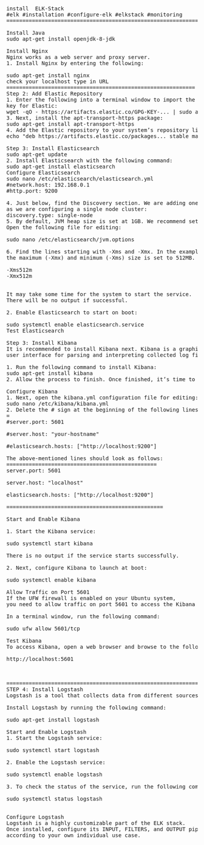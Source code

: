 <pre>
install  ELK-Stack
#elk #installation #configure-elk #elkstack #monitoring
============================================================

Install Java
sudo apt-get install openjdk-8-jdk

Install Nginx
Nginx works as a web server and proxy server.
1. Install Nginx by entering the following:

sudo apt-get install nginx
check your localhost type in URL
===========================================================
Step 2: Add Elastic Repository
1. Enter the following into a terminal window to import the PGP 
key for Elastic:
wget -qO - https://artifacts.elastic.co/GPG-KEY-... | sudo apt-key add -
3. Next, install the apt-transport-https package:
sudo apt-get install apt-transport-https
4. Add the Elastic repository to your system’s repository list:
echo "deb https://artifacts.elastic.co/packages... stable main" | sudo tee –a /etc/apt/sources.list.d/elastic-7.x.list

Step 3: Install Elasticsearch
sudo apt-get update
2. Install Elasticsearch with the following command:
sudo apt-get install elasticsearch
Configure Elasticsearch
sudo nano /etc/elasticsearch/elasticsearch.yml
#network.host: 192.168.0.1
#http.port: 9200

4. Just below, find the Discovery section. We are adding one more line, 
as we are configuring a single node cluster:
discovery.type: single-node
5. By default, JVM heap size is set at 1GB. We recommend setting it to no more than half the size of your total memory. 
Open the following file for editing:

sudo nano /etc/elasticsearch/jvm.options

6. Find the lines starting with -Xms and -Xmx. In the example below, 
the maximum (-Xmx) and minimum (-Xms) size is set to 512MB.

-Xms512m
-Xmx512m


It may take some time for the system to start the service. 
There will be no output if successful.

2. Enable Elasticsearch to start on boot:

sudo systemctl enable elasticsearch.service
Test Elasticsearch

Step 3: Install Kibana
It is recommended to install Kibana next. Kibana is a graphical 
user interface for parsing and interpreting collected log files.

1. Run the following command to install Kibana:
sudo apt-get install kibana
2. Allow the process to finish. Once finished, it’s time to configure Kibana.

Configure Kibana
1. Next, open the kibana.yml configuration file for editing:
sudo nano /etc/kibana/kibana.yml
2. Delete the # sign at the beginning of the following lines to activate them:
=
#server.port: 5601

#server.host: "your-hostname"

#elasticsearch.hosts: ["http://localhost:9200"]

The above-mentioned lines should look as follows:
===============================================
server.port: 5601

server.host: "localhost"

elasticsearch.hosts: ["http://localhost:9200"]

=================================================

Start and Enable Kibana

1. Start the Kibana service:

sudo systemctl start kibana

There is no output if the service starts successfully.

2. Next, configure Kibana to launch at boot:

sudo systemctl enable kibana

Allow Traffic on Port 5601
If the UFW firewall is enabled on your Ubuntu system,
you need to allow traffic on port 5601 to access the Kibana dashboard.

In a terminal window, run the following command:

sudo ufw allow 5601/tcp

Test Kibana
To access Kibana, open a web browser and browse to the following address:

http://localhost:5601



===================================================================================
STEP 4: Install Logstash
Logstash is a tool that collects data from different sources. The data it collects is parsed by Kibana and stored in Elasticsearch.

Install Logstash by running the following command:

sudo apt-get install logstash

Start and Enable Logstash
1. Start the Logstash service:

sudo systemctl start logstash

2. Enable the Logstash service:

sudo systemctl enable logstash

3. To check the status of the service, run the following command:

sudo systemctl status logstash


Configure Logstash
Logstash is a highly customizable part of the ELK stack. 
Once installed, configure its INPUT, FILTERS, and OUTPUT pipelines 
according to your own individual use case.
</pre>

